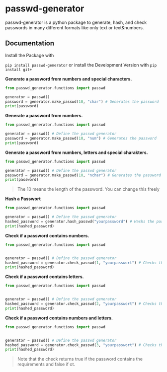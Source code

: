 # passwd-generator

passwd-generator is a python package to generate, hash, and check passwords in many different formats like only text or text&numbers.

## Documentation

Install the Package with 

`pip install passwd-generator` 
or install the Development Version with 
`pip install git+`

**Generate a password from numbers and special characters.**

```python
from passwd_generator.functions import passwd

generator = passwd()
password = generator.make_passwd(10, "char") # Generates the password 
print(password)
```

**Generate a password from numbers.**

```python
from passwd_generator.functions import passwd

generator = passwd() # Define the passwd generator
password = generator.make_passwd(10, "num") # Generates the password
print(password)
```

**Generate a password from numbers, letters and special charakters.**

```python
from passwd_generator.functions import passwd

generator = passwd() # Define the passwd generator
password = generator.make_passwd(10, "nchar") # Generates the password
print(password)
```

> The 10 means the length of the password. You can change this freely


**Hash a Passwort**

```python
from passwd_generator.functions import passwd

generator = passwd() # Define the passwd generator
hashed_password = generator.hash_passwd("yourpassword") # Hashs the password
print(hashed_password)
```

**Check if a password contains numbers.**

```python
from passwd_generator.functions import passwd


generator = passwd() # Define the passwd generator
hashed_password = generator.check_passwd(1, "yourpasswort") # Checks the password
print(hashed_password)
```

**Check if a password contains letters.**

```python
from passwd_generator.functions import passwd


generator = passwd() # Define the passwd generator
hashed_password = generator.check_passwd(2, "yourpasswort") # Checks the password
print(hashed_password)
```

**Check if a password contains numbers and letters.**

```python
from passwd_generator.functions import passwd


generator = passwd() # Define the passwd generator
hashed_password = generator.check_passwd(3, "yourpasswort") # Checks the password
print(hashed_password)
```

> Note that the check returns true if the password contains the requirements and false if ot.
